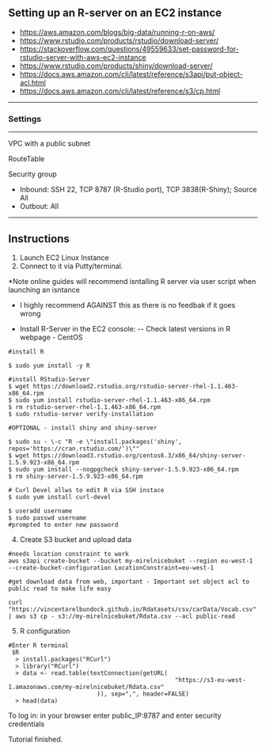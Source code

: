 ## Setting up an R-server on an EC2 instance
- https://aws.amazon.com/blogs/big-data/running-r-on-aws/
- https://www.rstudio.com/products/rstudio/download-server/
- https://stackoverflow.com/questions/49559633/set-password-for-rstudio-server-with-aws-ec2-instance
- https://www.rstudio.com/products/shiny/download-server/
- https://docs.aws.amazon.com/cli/latest/reference/s3api/put-object-acl.html
- https://docs.aws.amazon.com/cli/latest/reference/s3/cp.html
-------------------------------------------
### Settings
-------------------------------------------
VPC with a public subnet

RouteTable 

Security group
  - Inbound: SSH 22, TCP 8787 (R-Studio port), TCP 3838(R-Shiny); Source All 
  - Outbout: All 
-------------------------------------------
Instructions
-------------------------------------------
1. Launch EC2 Linux Instance 
2. Connect to it via Putty/terminal. 

*Note online guides will recommend isntalling R server via user script when launching an isntance
  - I highly recommend AGAINST this as there is no feedbak if it goes wrong 

  - Install R-Server in the EC2 console: -- Check latest versions in R webpage - CentOS
```
#install R

$ sudo yum install -y R

#install RStudio-Server 
$ wget https://download2.rstudio.org/rstudio-server-rhel-1.1.463-x86_64.rpm
$ sudo yum install rstudio-server-rhel-1.1.463-x86_64.rpm
$ rm rstudio-server-rhel-1.1.463-x86_64.rpm
$ sudo rstudio-server verify-installation
```
```
#OPTIONAL - install shiny and shiny-server

$ sudo su - \-c "R -e \"install.packages('shiny', repos='https://cran.rstudio.com/')\""
$ wget https://download3.rstudio.org/centos6.3/x86_64/shiny-server-1.5.9.923-x86_64.rpm
$ sudo yum install --nogpgcheck shiny-server-1.5.9.923-x86_64.rpm
$ rm shiny-server-1.5.9.923-x86_64.rpm

# Curl Devel allws to edit R via SSH instace 
$ sudo yum install curl-devel

$ useradd username
$ sudo passwd username 
#prompted to enter new password
```
4. Create S3 bucket and upload data
```
#needs location constraint to work
aws s3api create-bucket --bucket my-mirelnicebuket --region eu-west-1 --create-bucket-configuration LocationConstraint=eu-west-1

#get download data from web, important - Important set object acl to public read to make life easy 

curl "https://vincentarelbundock.github.io/Rdatasets/csv/carData/Vocab.csv" | aws s3 cp - s3://my-mirelnicebuket/Rdata.csv --acl public-read 
```
5. R configuration
```
#Enter R terminal
 $R
  > install.packages("RCurl")
  > library("RCurl") 
  > data <- read.table(textConnection(getURL(
                                               "https://s3-eu-west-1.amazonaws.com/my-mirelnicebuket/Rdata.csv"
                         )), sep=",", header=FALSE)
  > head(data)
```

  
To log in:  in your browser enter public_IP:8787 and enter security credentials 



Tutorial finished.     
    
  
